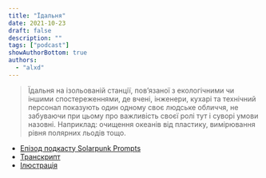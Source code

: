 ```yaml
---
title: "Їдальня"
date: 2021-10-23
draft: false
description: ""
tags: ["podcast"]
showAuthorBottom: true
authors:
  - "alxd"
---
```


> Їдальня на ізольованій станції, пов’язаної з екологічними чи іншими спостереженнями, де вчені, інженери, кухарі та технічний персонал показують один одному своє людське обличчя, не забуваючи при цьому про важливість своєї ролі тут і суворі умови назовні. Наприклад: очищення океанів від пластику, вимірювання рівня полярних льодів тощо.

- [Епізод подкасту Solarpunk Prompts](https://podcast.tomasino.org/@SolarpunkPrompts/episodes/the-canteen)
- [Транскрипт](https://wiki.tomasino.org/writing/Solarpunk-Prompts---The-Canteen)
- [Ілюстрація](/ua/art/the-lemonaut-canteen/)